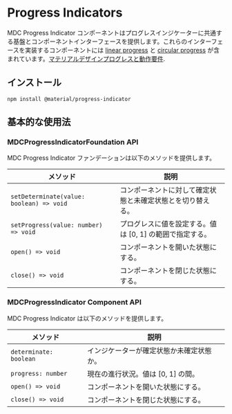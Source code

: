 <!--docs:
title: "Progress Indicator"
layout: detail
section: components
excerpt: "Material Design-styled progress indicators."
iconId: progress_linear
path: /catalog/progress-indicator/
-->

# Progress Indicators

MDC Progress Indicator コンポーネントはプログレスインジケーターに共通する基盤とコンポーネントインターフェースを提供します。これらのインターフェースを実装するコンポーネントには [linear progress](https://github.com/material-components/material-components-web/tree/master/packages/mdc-linear-progress) と [circular progress](https://github.com/material-components/material-components-web/tree/master/packages/mdc-circular-progress) が含まれています。[マテリアルデザインプログレスと動作要件](https://material.io/go/design-progress-indicators).

## インストール

```
npm install @material/progress-indicator
```

## 基本的な使用法

### MDCProgressIndicatorFoundation API

MDC Progress Indicator ファンデーションは以下のメソッドを提供します。

| メソッド | 説明 |
| --- | --- |
| `setDeterminate(value: boolean) => void` | コンポーネントに対して確定状態と未確定状態とを切り替える。 |
| `setProgress(value: number) => void` | プログレスに値を設定する。値は [0, 1] の範囲で指定する。 |
| `open() => void` | コンポーネントを開いた状態にする。 |
| `close() => void` | コンポーネントを閉じた状態にする。 |

### MDCProgressIndicator Component API

MDC Progress Indicator は以下のメソッドを提供します。

| メソッド | 説明 |
| --- | --- |
| `determinate: boolean` | インジケーターが確定状態か未確定状態か。 |
| `progress: number` | 現在の進行状況。値は [0, 1] の間。 |
| `open() => void` | コンポーネントを開いた状態にする。 |
| `close() => void` | コンポーネントを閉じた状態にする。 |
